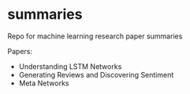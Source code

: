 # summaries
Repo for machine learning research paper summaries

Papers:
 - Understanding LSTM Networks
 - Generating Reviews and Discovering Sentiment
 - Meta Networks
